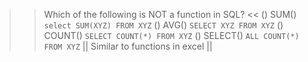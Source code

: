 >> Which of the following is NOT a function in SQL? <<
() SUM() `select SUM(XYZ) FROM XYZ`
() AVG() `SELECT XYZ FROM XYZ`
() COUNT() `SELECT COUNT(*) FROM XYZ`
() SELECT() `ALL COUNT(*) FROM XYZ`
|| Similar to functions in excel ||
